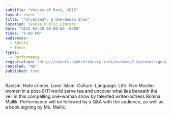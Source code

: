 ```yaml
---
subtitle: "Voices of Race, 2015"
layout: event
title: "*Unveiled*, a One-Woman Show"
location: Skokie Public Library
date: "2015-01-30 00:00:00 -0600"
times: "6:00 PM"
audiences: 
  - Adults
  - Teens
types: 
  - Performance
registration: "http://events.skokielibrary.info/evanced/lib/eventsignup.asp?ID=22116"
canceled: "No"
published: true
---
```


Racism. Hate crimes. Love. Islam. Culture. Language. Life. Five Muslim women in a post-9/11 world serve tea and uncover what lies beneath the veil in this compelling one-woman show by talented writer-actress Rohina Mallik. Performance will be followed by a Q&A with the audience, as well as a book signing by Ms. Mallik.